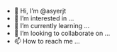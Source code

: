 - 👋 Hi, I’m @asyerjt
- 👀 I’m interested in ...
- 🌱 I’m currently learning ...
- 💞️ I’m looking to collaborate on ...
- 📫 How to reach me ...

<!---
asyerjt/asyerjt is a ✨ special ✨ repository because its `README.md` (this file) appears on your GitHub profile.
You can click the Preview link to take a look at your changes.
--->
